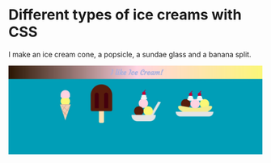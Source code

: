# Different types of ice creams with CSS

I make an ice cream cone, a popsicle, a sundae glass and a banana split.


![Ice creams preview](https://github.com/Rebeca-RaGe/ice-cream-css/blob/master/ice-cream-css-preview.jpg)
